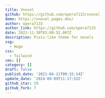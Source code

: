 ```yaml
---
title: Vnovel
github: https://github.com/opera7133/vnovel
demo: https://vnovel.pages.dev/
author: opera7133
author_link: https://github.com/opera7133
date: 2023-11-30T03:09:52.007Z
description: Pixiv-like theme for novels
ssg:
  - Hugo
css:
  - Tailwind
cms: []
category: []
draft: false
publish_date: '2021-04-11T09:15:14Z'
update_date: '2024-09-09T11:17:53Z'
github_star: 19
github_fork: 7
---
```

